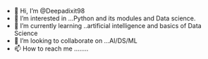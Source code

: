 - 👋 Hi, I’m @Deepadixit98
- 👀 I’m interested in ...Python and its modules and Data science.
- 🌱 I’m currently learning ..artificial intelligence and basics of Data Science
- 💞️ I’m looking to collaborate on ...AI/DS/ML
- 📫 How to reach me ........

<!---
Deepadixit98/Deepadixit98 is a ✨ special ✨ repository because its `README.md` (this file) appears on your GitHub profile.
You can click the Preview link to take a look at your changes.
--->
